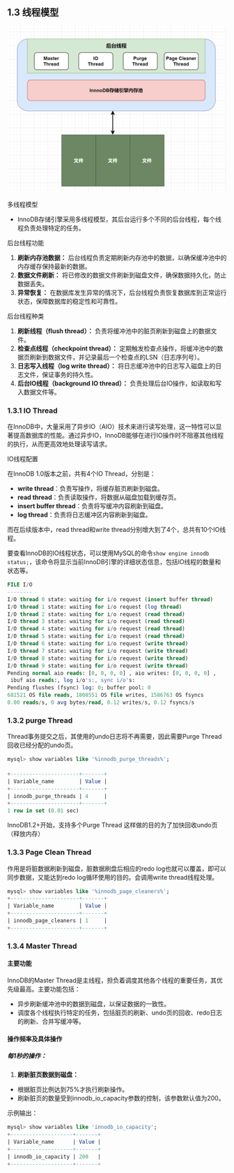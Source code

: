 ## 1.3 线程模型

![img](./assets/1713161696513-c7d16809-effd-42c9-8fcb-efce8528b04a-20240416105309264.jpeg)

多线程模型

- InnoDB存储引擎采用多线程模型，其后台运行多个不同的后台线程，每个线程负责处理特定的任务。

后台线程功能

1.  **刷新内存池数据：** 后台线程负责定期刷新内存池中的数据，以确保缓冲池中的内存缓存保持最新的数据。 
2.  **数据文件刷新：** 将已修改的数据文件刷新到磁盘文件，确保数据持久化，防止数据丢失。 
3.  **异常恢复：** 在数据库发生异常的情况下，后台线程负责恢复数据库到正常运行状态，保障数据库的稳定性和可靠性。 

后台线程种类

1.  **刷新线程（flush thread）：** 负责将缓冲池中的脏页刷新到磁盘上的数据文件。 
2.  **检查点线程（checkpoint thread）：** 定期触发检查点操作，将缓冲池中的数据页刷新到数据文件，并记录最后一个检查点的LSN（日志序列号）。 
3.  **日志写入线程（log write thread）：** 将日志缓冲池中的日志写入磁盘上的日志文件，保证事务的持久性。 
4.  **后台IO线程（background IO thread）：** 负责处理后台IO操作，如读取和写入数据文件等。 

### 1.3.1 IO Thread

在InnoDB中，大量采用了异步IO（AIO）技术来进行读写处理，这一特性可以显著提高数据库的性能。通过异步IO，InnoDB能够在进行IO操作时不阻塞其他线程的执行，从而更高效地处理读写请求。

IO线程配置



在InnoDB 1.0版本之前，共有4个IO Thread，分别是：

- **write thread**：负责写操作，将缓存脏页刷新到磁盘。
- **read thread**：负责读取操作，将数据从磁盘加载到缓存页。
- **insert buffer thread**：负责将写缓冲内容刷新到磁盘。
- **log thread**：负责将日志缓冲区内容刷新到磁盘。

而在后续版本中，read thread和write thread分别增大到了4个，总共有10个IO线程。



要查看InnoDB的IO线程状态，可以使用MySQL的命令`show engine innodb status;`，该命令将显示当前InnoDB引擎的详细状态信息，包括IO线程的数量和状态等。

```sql
FILE I/O
--------
I/O thread 0 state: waiting for i/o request (insert buffer thread)
I/O thread 1 state: waiting for i/o request (log thread)
I/O thread 2 state: waiting for i/o request (read thread)
I/O thread 3 state: waiting for i/o request (read thread)
I/O thread 4 state: waiting for i/o request (read thread)
I/O thread 5 state: waiting for i/o request (read thread)
I/O thread 6 state: waiting for i/o request (write thread)
I/O thread 7 state: waiting for i/o request (write thread)
I/O thread 8 state: waiting for i/o request (write thread)
I/O thread 9 state: waiting for i/o request (write thread)
Pending normal aio reads: [0, 0, 0, 0] , aio writes: [0, 0, 0, 0] ,
 ibuf aio reads:, log i/o's:, sync i/o's:
Pending flushes (fsync) log: 0; buffer pool: 0
681521 OS file reads, 1808551 OS file writes, 1586763 OS fsyncs
0.00 reads/s, 0 avg bytes/read, 0.12 writes/s, 0.12 fsyncs/s
```

### 1.3.2 purge Thread

Thread事务提交之后，其使用的undo日志将不再需要，因此需要Purge Thread回收已经分配的undo页。

```sql
mysql> show variables like '%innodb_purge_threads%';

+----------------------+-------+
| Variable_name        | Value |
+----------------------+-------+
| innodb_purge_threads | 4     |
+----------------------+-------+
1 row in set (0.01 sec)
```



InnoDB1.2+开始，支持多个Purge Thread 这样做的目的为了加快回收undo页（释放内存）

### 1.3.3 Page Clean Thread

作用是将脏数据刷新到磁盘，脏数据刷盘后相应的redo log也就可以覆盖，即可以同步数据，又能达到redo log循环使用的目的。会调用write thread线程处理。

```sql
mysql> show variables like '%innodb_page_cleaners%';
+----------------------+-------+
| Variable_name        | Value |
+----------------------+-------+
| innodb_page_cleaners | 1     |
+----------------------+-------+
```

### 1.3.4 Master Thread

#### 主要功能

InnoDB的Master Thread是主线程，担负着调度其他各个线程的重要任务，其优先级最高。主要功能包括：

- 异步刷新缓冲池中的数据到磁盘，以保证数据的一致性。
- 调度各个线程执行特定的任务，包括脏页的刷新、undo页的回收、redo日志的刷新、合并写缓冲等。

#### 操作频率及具体操作

##### 每1秒的操作：

1.  **刷新脏页数据到磁盘：** 

- 根据脏页比例达到75%才执行刷新操作。
- 刷新脏页的数量受到innodb_io_capacity参数的控制，该参数默认值为200。

示例输出： 

```sql
mysql> show variables like 'innodb_io_capacity';
+--------------------+-------+
| Variable_name      | Value |
+--------------------+-------+
| innodb_io_capacity | 200   |
+--------------------+-------+
```